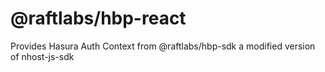 # @raftlabs/hbp-react

Provides Hasura Auth Context from @raftlabs/hbp-sdk a modified version of nhost-js-sdk

